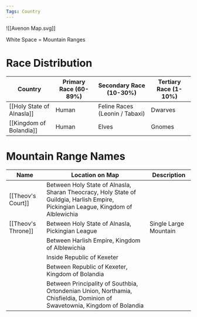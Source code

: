```yaml
---
Tags: Country 
---
```


![[Avenon Map.svg]]

White Space = Mountain Ranges

# Race Distribution
| Country                   | Primary Race (60-89%) | Secondary Race (10-30%)        | Tertiary Race (1-10%) |
| ------------------------- | --------------------- | ------------------------------ | --------------------- |
| [[Holy State of Alnasla]] | Human                 | Feline Races (Leonin / Tabaxi) | Dwarves               |
| [[Kingdom of Bolandia]]   | Human                 | Elves                          | Gnomes                | 

# Mountain Range Names
| Name               | Location on Map                                                                                                                    | Description           |
| ------------------ | ---------------------------------------------------------------------------------------------------------------------------------- | --------------------- |
| [[Theov's Court]]  | Between Holy State of Alnasla, Sharan Theocracy, Holy State of Guildgia, Harlish Empire, Pickingian League, Kingdom of Alblewichia |                       |
| [[Theov's Throne]] | Between Holy State of Alnasla, Pickingian League                                                                                   | Single Large Mountain |
|                    | Between Harlish Empire, Kingdom of Alblewichia                                                                                     |                       |
|                    | Inside Republic of Kexeter                                                                                                         |                       |
|                    | Between Republic of Kexeter, Kingdom of Bolandia                                                                                   |                       |
|                    | Between Principality of Southbia, Ortondenian Union, Northamia, Chisfieldia, Dominion of Swavetownia, Kingdom of Bolandia          |                       |